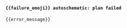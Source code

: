 <!--- [plan_overall_error] -->
#### `{{failure_emoji}} autoschematic: plan failed`

```
{{error_message}}
```
